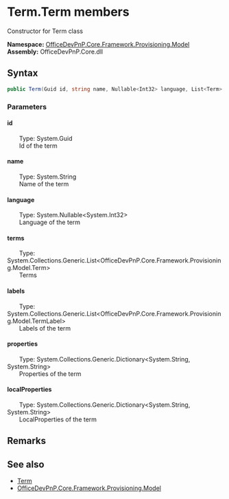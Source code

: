 # Term.Term members 
 Constructor for Term class   

**Namespace:** [OfficeDevPnP.Core.Framework.Provisioning.Model](OfficeDevPnP.Core.Framework.Provisioning.Model.md)  
**Assembly:** OfficeDevPnP.Core.dll  
## Syntax
```C#
public Term(Guid id, string name, Nullable<Int32> language, List<Term> terms, List<TermLabel> labels, Dictionary<String, String> properties, Dictionary<String, String> localProperties)
```
### Parameters
#### id  
&emsp;&emsp;Type: System.Guid  
&emsp;&emsp;Id of the term  


#### name  
&emsp;&emsp;Type: System.String  
&emsp;&emsp;Name of the term  


#### language  
&emsp;&emsp;Type: System.Nullable<System.Int32>  
&emsp;&emsp;Language of the term  


#### terms  
&emsp;&emsp;Type: System.Collections.Generic.List<OfficeDevPnP.Core.Framework.Provisioning.Model.Term>  
&emsp;&emsp;Terms  


#### labels  
&emsp;&emsp;Type: System.Collections.Generic.List<OfficeDevPnP.Core.Framework.Provisioning.Model.TermLabel>  
&emsp;&emsp;Labels of the term  


#### properties  
&emsp;&emsp;Type: System.Collections.Generic.Dictionary<System.String, System.String>  
&emsp;&emsp;Properties of the term  


#### localProperties  
&emsp;&emsp;Type: System.Collections.Generic.Dictionary<System.String, System.String>  
&emsp;&emsp;LocalProperties of the term  


## Remarks
  
## See also
- [Term](OfficeDevPnP.Core.Framework.Provisioning.Model.Term.md)
- [OfficeDevPnP.Core.Framework.Provisioning.Model](OfficeDevPnP.Core.Framework.Provisioning.Model.md)
